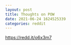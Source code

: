 ```yaml
--- 
layout: post 
title: Thoughts on POW 
date: 2021-06-24 1624525339 
categories: reddit 
--- 
```

https://redd.it/o6x3m7